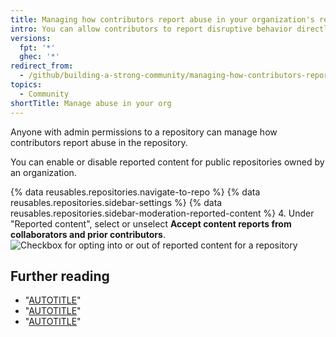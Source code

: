 ```yaml
---
title: Managing how contributors report abuse in your organization's repository
intro: You can allow contributors to report disruptive behavior directly to repository maintainers.
versions:
  fpt: '*'
  ghec: '*'
redirect_from:
  - /github/building-a-strong-community/managing-how-contributors-report-abuse-in-your-organizations-repository
topics:
  - Community
shortTitle: Manage abuse in your org
---
```


Anyone with admin permissions to a repository can manage how contributors report abuse in the repository.

You can enable or disable reported content for public repositories owned by an organization.

{% data reusables.repositories.navigate-to-repo %}
{% data reusables.repositories.sidebar-settings %}
{% data reusables.repositories.sidebar-moderation-reported-content %}
4. Under "Reported content", select or unselect **Accept content reports from collaborators and prior contributors**.
  ![Checkbox for opting into or out of reported content for a repository](/assets/images/help/repository/reported-content-opt-in-checkbox.png)

## Further reading

- "[AUTOTITLE](/communities/moderating-comments-and-conversations/managing-reported-content-in-your-organizations-repository)"
- "[AUTOTITLE](/communities/moderating-comments-and-conversations)"
- "[AUTOTITLE](/communities/setting-up-your-project-for-healthy-contributions/about-community-management-and-moderation)"
